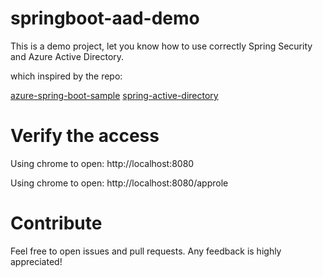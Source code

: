 # springboot-aad-demo

This is a demo project, let you know how to use correctly Spring Security and Azure Active Directory.

which inspired by the repo:

[azure-spring-boot-sample](https://github.com/Azure-Samples/azure-spring-boot-sample)
[spring-active-directory](https://github.com/jdubois/spring-active-directory)

# Verify the access

Using chrome to open: http://localhost:8080

Using chrome to open: http://localhost:8080/approle

# Contribute

Feel free to open issues and pull requests. Any feedback is highly appreciated!

